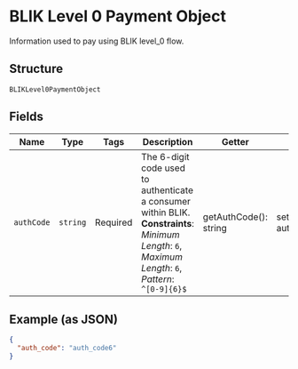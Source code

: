 
# BLIK Level 0 Payment Object

Information used to pay using BLIK level_0 flow.

## Structure

`BLIKLevel0PaymentObject`

## Fields

| Name | Type | Tags | Description | Getter | Setter |
|  --- | --- | --- | --- | --- | --- |
| `authCode` | `string` | Required | The 6-digit code used to authenticate a consumer within BLIK.<br>**Constraints**: *Minimum Length*: `6`, *Maximum Length*: `6`, *Pattern*: `^[0-9]{6}$` | getAuthCode(): string | setAuthCode(string authCode): void |

## Example (as JSON)

```json
{
  "auth_code": "auth_code6"
}
```

